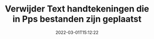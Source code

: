 ---
############################# Static ############################
layout: "auto-gen-signature"
date: 2022-03-01T15:12:22
draft: false
operation: Delete
signaturetype: Text
fileformat: Pps
productName: Java
lang: nl
productCode: java
otherformats: pdf doc docx docm dot dotm dotx odt ott rtf xls xlsx xlsm xlsb csv ods ots xltx xltm ppt pptx pps ppsx odp otp potx potm pptm ppsm
breadcrumb: Put Text signature on Pps for Java

############################# Head ############################
head_title: "Verwijder Text handtekeningen uit Pps bestanden via Java"
head_description: "Het verwijderen van specifieke Text handtekeningen uit ondertekende Pps documenten kan gemakkelijk worden uitgevoerd met korte Java code."

############################# Header ############################
title: "Verwijder Text handtekeningen die in Pps bestanden zijn geplaatst"
description: "Verwijder verschillende Text handtekeningen uit Pps documenten. Voor het verwijderen van Text-handtekeningen is een eenvoudige Java-code vereist."
bg_image: "https://cms.admin.containerize.com/templates/aspose/App_Themes/V3/images/bg/header1.png"
bg_overlay: false
button:
    enable: true

############################# SubMenu ############################
submenu:
    enable: true

    left:
        img_alt: "GroupDocs.Signature for Java"
        image: "https://cms.admin.containerize.com/templates/groupdocs/images/product-logos/90x90-noborder/groupdocs-signature-java.png"
        product: "GroupDocs.Signature"
        platform: "Java"



############################# About ############################
about:
    enable: true
    title: "Krijg informatie over GroupDocs.Signature for Java API-functies"
    content: |
        [GroupDocs.Signature for Java](https://products.groupdocs.com/signature/java/) API biedt vele manieren om uw documenten te verwerken met behulp van elektronische handtekeningen. Digitale handtekeningen zoals teksten, afbeeldingen, digitale certificaten, barcodes, QR-codes, stempels of metadata zijn beschikbaar. Klanten hebben de mogelijkheid om digitale handtekeningen toe te voegen, te verwijderen, bij te werken, te verifiëren of te zoeken in PDF's, MS Word-documenten, MS Excel-werkmappen, MS PowerPoint-presentaties, Adobe Photoshop-bestanden en verschillende afbeeldingsformaten. Er is een groot aantal handige functies en instellingen beschikbaar.
    

############################# Steps ############################
steps:
    enable: true
    title_left: "Hoe Text handtekeningen te verwijderen uit uw Pps document"
    content_left: |
        [GroupDocs.Signature for Java](https://products.groupdocs.com/signature/java/) biedt een handige functie voor het wissen van Pps documenten van Text handtekeningen met een paar regels code.
        
        * Instantieer eerst het Signature-object dat het pad naar uw document doorgeeft als een constructorparameter.
        * Maak vervolgens een geschikt handtekeningobject en stel de unieke id in.
        * Roep daarna de Delete-methode aan die het handtekeningobject doorgeeft dat moet worden verwijderd.
        * Tot slot de resultaten van de proceswerking.

    title_right: "systeem vereisten"
    content_right: |
        GroupDocs.Signature for Java worden ondersteund op alle belangrijke platforms en besturingssystemen. Voordat u de onderstaande code uitvoert, moet u ervoor zorgen dat de volgende vereisten op uw systeem zijn geïnstalleerd.

        * Besturingssystemen: Microsoft Windows, Linux, MacOS
        * Ontwikkelomgevingen: NetBeans, Intellij IDEA, Eclipse, etc.
        * Java runtime: J2SE 6.0 and above
        * Download de nieuwste versie van GroupDocs.Signature for Java van [Maven](https://repository.groupdocs.com/webapp/#/artifacts/browse/tree/General/repo/com/groupdocs/groupdocs-signature)
         
    code: |
        ```java    
                
        // Set up input Pps file
        String filePath = "input.pps";
        // Set up output file
        String outputFilePath = "output.pps";

        // Instantiate Signature for input file
        Signature signature = new Signature(filePath);

        // Id of signature which is supposed to be deleted
        // such Id may be obtained as result of search operation
        String id = "ff988ab1-7403-4c8d-8db7-f2a56b9f8530";

        // provide signature features to delete
        TextSignature signatureToDelete = new TextSignature(id);

        // delete signature
        Boolean deleteResult = signature.delete(outputFilePath, signatureToDelete);

        // process deletion result
        if (deleteResult)
        {
                System.out.println("Signature was deleted successfully!");
        }
        ```

############################# Demos ############################
demos:
    enable: true
    title: "Ondertekenen met Text handtekeningen Live demo"
    content: |
       Voeg nu verschillende elektronische handtekeningen toe aan het Pps-bestand door naar de website [GroupDocs.Signature App](https://products.groupdocs.app/signature/family) te gaan.          

############################# More Formats ############################
more_formats:
    enable: true
    title: "Verwijder uw Text handtekeningen met Java"
    content: |
        "Verwijdering van elektronische handtekeningen die aan verschillende documentformaten zijn toegevoegd. Snel handtekeningen verwijderen zonder extra code."
    format: 
       
       
back_to_top:
    enable: true
---
